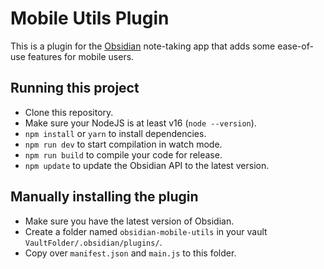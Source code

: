# Mobile Utils Plugin

This is a plugin for the [Obsidian](https://obsidian.md) note-taking app that adds some ease-of-use features for mobile users.

## Running this project

- Clone this repository.
- Make sure your NodeJS is at least v16 (`node --version`).
- `npm install` or `yarn` to install dependencies.
- `npm run dev` to start compilation in watch mode.
- `npm run build` to compile your code for release.
- `npm update` to update the Obsidian API to the latest version.

## Manually installing the plugin

- Make sure you have the latest version of Obsidian.
- Create a folder named `obsidian-mobile-utils` in your vault `VaultFolder/.obsidian/plugins/`.
- Copy over `manifest.json` and `main.js` to this folder.
